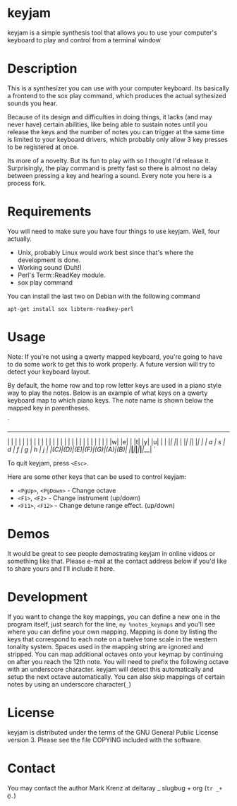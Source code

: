 keyjam
======

keyjam is a simple synthesis tool that allows you to use your computer's keyboard to play and control from a terminal window

Description
===========

This is a synthesizer you can use with your computer keyboard. Its
basically a frontend to the sox play command, which produces the
actual sythesized sounds you hear.

Because of its design and difficulties in doing things, it lacks
(and may never have) certain abilities, like being able to sustain
notes until you release the keys and the number of notes you can
trigger at the same time is limited to your keyboard drivers, which
probably only allow 3 key presses to be registered at once.

Its more of a novelty. But its fun to play with so I thought I'd
release it. Surprisingly, the play command is pretty fast so there
is almost no delay between pressing a key and hearing a sound. Every
note you here is a process fork.



Requirements
============

You will need to make sure you have four things to use keyjam. Well, four actually.

*   Unix, probably Linux would work best since that's where the development is done.
*   Working sound (Duh!)
*   Perl's Term::ReadKey module.
*   sox play command

You can install the last two on Debian with the following command

 `apt-get install sox libterm-readkey-perl`


Usage
=====

Note: If you're not using a qwerty mapped keyboard, you're going to have to do
some work to get this to work properly. A future version will try to detect your
keyboard layout.

By default, the home row and top row letter keys are used in a piano style way
to play the notes. Below is an example of what keys on a qwerty keyboard map
to which piano keys. The note name is shown below the mapped key in parentheses.

`
  _____________________________
  |  | | | |  |  | | | | | |  |
  |  | | | |  |  | | | | | |  |
  |  |w| |e|  |  |t| |y| |u|  |
  |  |_| |_|  |  |_| |_| |_|  |
  | a | s | d | f | g | h | j |
  |(C)|(D)|(E)|(F)|(G)|(A)|(B)|
  |___|___|___|___|___|___|___|
`

To quit keyjam, press `<Esc>`.

Here are some other keys that can be used to control keyjam:

*   `<PgUp>`, `<PgDown>` - Change octave
*   `<F1>`, `<F2>` - Change instrument (up/down)
*   `<F11>`, `<F12>` - Change detune range effect. (up/down)


Demos
=====

It would be great to see people demostrating keyjam in online videos
or something like that. Please e-mail at the contact address below if
you'd like to share yours and I'll include it here.

Development
===========

If you want to change the key mappings, you can define a new one in
the program itself, just search for the line, `my %notes_keymaps`
and you'll see where you can define your own mapping. Mapping is done
by listing the keys that correspond to each note on a twelve tone scale
in the western tonality system. Spaces used in the mapping string are ignored
and stripped. You can map additional octaves onto your keymap by continuing
on after you reach the 12th note. You will need to prefix the following octave
with an underscore character. keyjam will detect this automatically and
setup the next octave automatically. You can also skip mappings of certain
notes by using an underscore character(`_`)


License
=======

keyjam is distributed under the terms of the GNU General Public License version 3.
Please see the file COPYING included with the software.

Contact
=======

You may contact the author Mark Krenz at deltaray _ slugbug + org (`tr _+ @.`)

